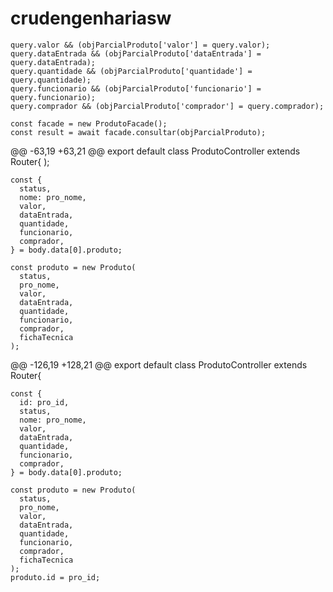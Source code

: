 # crudengenhariasw

    query.valor && (objParcialProduto['valor'] = query.valor);
    query.dataEntrada && (objParcialProduto['dataEntrada'] = query.dataEntrada);
    query.quantidade && (objParcialProduto['quantidade'] = query.quantidade);
    query.funcionario && (objParcialProduto['funcionario'] = query.funcionario);
    query.comprador && (objParcialProduto['comprador'] = query.comprador);

    const facade = new ProdutoFacade();
    const result = await facade.consultar(objParcialProduto);
@@ -63,19 +63,21 @@ export default class ProdutoController extends Router{
    );

    const {
      status,
      nome: pro_nome,
      valor,
      dataEntrada,
      quantidade,
      funcionario,
      comprador,
    } = body.data[0].produto;

    const produto = new Produto(
      status,
      pro_nome,
      valor,
      dataEntrada,
      quantidade,
      funcionario,
      comprador,
      fichaTecnica
    );

@@ -126,19 +128,21 @@ export default class ProdutoController extends Router{

    const {
      id: pro_id,
      status,
      nome: pro_nome,
      valor,
      dataEntrada,
      quantidade,
      funcionario,
      comprador,
    } = body.data[0].produto;

    const produto = new Produto(
      status,
      pro_nome,
      valor,
      dataEntrada,
      quantidade,
      funcionario,
      comprador,
      fichaTecnica
    );
    produto.id = pro_id;
